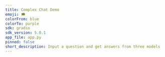 ```yaml
---
title: Complex Chat Demo
emoji: 🗯️
colorFrom: blue
colorTo: purple
sdk: gradio
sdk_version: 5.0.1
app_file: app.py
pinned: false
short_description: Input a question and get answers from three models
---
```

